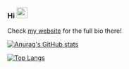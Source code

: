 ### Hi <img src="https://media.giphy.com/media/hvRJCLFzcasrR4ia7z/giphy.gif" width="25px">
Check [my website](https://behnawwm.ir) for the full bio there!

[![Anurag's GitHub stats](https://github-readme-stats.vercel.app/api?username=behnawwm&theme=cobalt&show_icons=true&include_all_commits=true)](https://behnawwm.ir)

[![Top Langs](https://github-readme-stats.vercel.app/api/top-langs/?username=behnawwm&theme=cobalt&show_icons=true)](https://behnawwm.ir)

